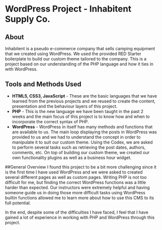 # WordPress Project - Inhabitent Supply Co.

## About
Inhabitent is a pseudo e-commerce company that sells camping equipment that we created using WordPress. We used the provided RED Starter boilerplate to build our custom theme tailored to the company. This is a project based on our understanding of the PHP language and how it ties in with WordPress.

## Tools and Methods Used 
+ **HTML5, CSS3, JavaScript** - These are the basic languages that we have learned from the previous projects and we reused to create the content, presentation and the behaviour layers of this project.
+ **PHP** - This is the new language we have been taught in the past 2 weeks and the main focus of this project is to know how and when to incorporate the correct syntax of PHP.
+ **WordPress** - WordPress in itself has many methods and functions that are available to us. The main loop displaying the posts in WordPress was provided to us and we had to understand the concept in order to manipulate it to suit our custom theme. Using the Codex, we are asked to perform several tasks such as retrieving the post dates, authors, comments, etc. On top of building our custom theme, we created our own functionality plugins as well as a business hour widget.

##General Overview
I found this project to be a bit more challenging since it is the first time I have used WordPress and we were asked to created several different pages as well as custom pages. Writing PHP is not too difficult for me, but finding the correct WordPress functions was a little harder than expected. Our instructors were extremely helpful and having someone guide us in doing those more difficult tasks using WordPress builtin functions allowed me to learn more about how to use this CMS to its full potential. 

In the end, despite some of the difficulties I have faced, I feel that I have gained a lot of experience in working with PHP and WordPress through this project.